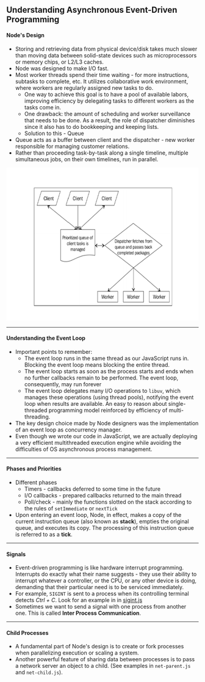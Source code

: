 ## Understanding Asynchronous Event-Driven Programming

#### Node's Design

- Storing and retrieving data from physical device/disk takes much slower than moving data between solid-state devices such as microprocessors or memory chips, or L2/L3 caches.
- Node was designed to make I/O fast.
- Most worker threads spend their time waiting - for more instructions, subtasks to complete, etc. It utilizes collaborative work environment, where workers are regularly assigned new tasks to do.
  - One way to achieve this goal is to have a pool of available labors, improving efficiency by delegating tasks to different workers as the tasks come in.
  - One drawback: the amount of scheduling and worker surveillance that needs to be done. As a result, the role of dispatcher diminishes since it also has to do bookkeeping and keeping lists.
  - Solution to this - Queue
- Queue acts as a buffer between client and the dispatcher - new worker responsible for managing customer relations.
- Rather than proceeding task-by-task along a single timeline, multiple simultaneous jobs, on their own timelines, run in parallel.

<img src="./event-loop-diagram.png" height="400" style="margin: 0 auto" />

---

#### Understanding the Event Loop

- Important points to remember:
  - The event loop runs in the same thread as our JavaScript runs in. Blocking the event loop means blocking the entire thread.
  - The event loop starts as soon as the process starts and ends when no further callbacks remain to be performed. The event loop, consequently, may run forever
  - The event loop delegates many I/O operations to `libuv`, which manages these operations (using thread pools), notifying the event loop when results are available. An easy to reason about single-threaded programming model reinforced by efficiency of multi-threading.
- The key design choice made by Node designers was the implementation of an event loop as concurrency manager.
- Even though we wrote our code in JavaScript, we are actually deploying a very efficient multithreaded execution engine while avoiding the difficulties of OS asynchronous process management.

---

#### Phases and Priorities

- Different phases
  - Timers - callbacks deferred to some time in the future
  - I/O callbacks - prepared callbacks returned to the main thread
  - Poll/check - mainly the functions slotted on the stack according to the rules of `setImmediate` or `nextTick`
- Upon entering an event loop, Node, in effect, makes a copy of the current instruction queue (also known as **stack**), empties the original queue, and executes its copy. The processing of this instruction queue is referred to as a **tick**.

---

#### Signals

- Event-driven programming is like hardware interrupt programming. Interrupts do exactly what their name suggests - they use their ability to interrupt whatever a controller, or the CPU, or any other device is doing, demanding that their particular need is to be serviced immediately.
- For example, `SIGINT` is sent to a process when its controlling terminal detects _Ctrl + C_. Look for an example in in [sigint.js](./sigint.js)
- Sometimes we want to send a signal with one process from another one. This is called **Inter Process Communication**.

---

#### Child Processes

- A fundamental part of Node's design is to create or fork processes when parallelizing execution or scaling a system.
- Another powerful feature of sharing data between processes is to pass a network server an object to a child. (See examples in `net-parent.js` and `net-child.js`).
